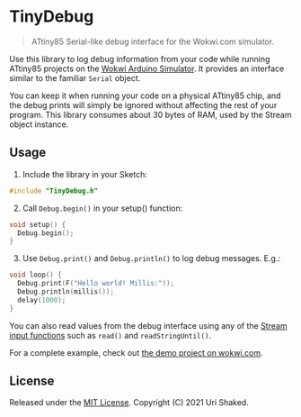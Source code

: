 # TinyDebug

> ATtiny85 Serial-like debug interface for the Wokwi.com simulator.

Use this library to log debug information from your code while running ATtiny85 projects on the [Wokwi Arduino Simulator](https://wokwi.com). It provides an interface similar to the familiar `Serial` object.

You can keep it when running your code on a physical ATtiny85 chip, and the debug prints will simply be ignored without affecting the rest of your program. This library consumes about 30 bytes of RAM, used by the Stream object instance.

## Usage

1. Include the library in your Sketch:

```cpp
#include "TinyDebug.h"
```

2. Call `Debug.begin()` in your setup() function:

```cpp
void setup() {
  Debug.begin();
}
```

3. Use `Debug.print()` and `Debug.println()` to log debug messages. E.g.:

```cpp
void loop() {
  Debug.print(F("Hello world! Millis:"));
  Debug.println(millis());
  delay(1000);
}
```

You can also read values from the debug interface using any of the [Stream input functions](https://www.arduino.cc/reference/en/language/functions/communication/stream/) such as `read()` and `readStringUntil()`.

For a complete example, check out [the demo project on wokwi.com](https://wokwi.com/arduino/projects/300650387867697672).

## License

Released under the [MIT License](LICENSE). Copyright (C) 2021 Uri Shaked.
